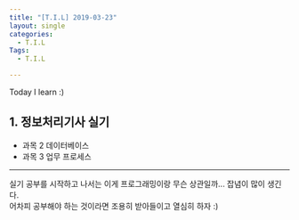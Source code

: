 ```yaml
---
title: "[T.I.L] 2019-03-23"
layout: single
categories:
  - T.I.L
Tags:
  - T.I.L

---
```

Today I learn :)  

   
## 1. 정보처리기사 실기  
* 과목 2 데이터베이스  
* 과목 3 업무 프로세스  

---
실기 공부를 시작하고 나서는 이게 프로그래밍이랑 무슨 상관일까... 잡념이 많이 생긴다.  
어차피 공부해야 하는 것이라면 조용히 받아들이고 열심히 하자 :)  
